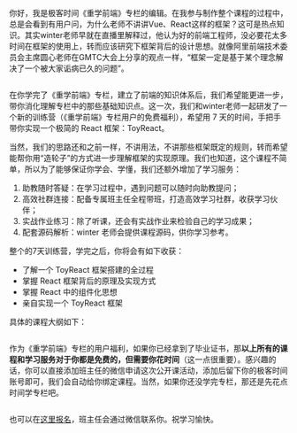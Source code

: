 
你好，我是极客时间《重学前端》专栏的编辑。在我参与制作整个课程的过程中，总是会看到有用户问，为什么老师不讲讲Vue、React这样的框架？这可是热点知识。其实winter老师早就在直播里解释过，他认为好的前端工程师，没必要花太多时间在框架的使用上，转而应该研究下框架背后的设计思想。就像阿里前端技术委员会主席圆心老师在GMTC大会上分享的观点一样，“框架一定是基于某个理念解决了一个被大家诟病已久的问题”。

<img src="https://static001.geekbang.org/resource/image/00/e8/00ac8743d0d0ca7f9c6f29fef96f33e8.png" alt="" title="框架和设计模式">

在你学完了《重学前端》专栏，建立了前端的知识体系后，我们希望能更进一步，带你消化理解专栏中的那些基础知识点。这一次，我们和winter老师一起研发了一个新的训练营（《重学前端》专栏用户的免费福利），希望用 7 天的时间，手把手带你实现一个极简的 React 框架：ToyReact。

当然，我们的思路还和之前一样，不讲用法，不讲那些框架既定的规则，转而希望能帮你用“造轮子”的方式进一步理解框架的实现原理。我们也知道，这个课程不简单，所以为了能够保证你学会、学懂，我们还额外增加了学习服务：

1. 助教随时答疑：在学习过程中，遇到问题可以随时向助教提问；
1. 高效社群连接：配备专属班主任全程带班，打造高效学习社群，收获学习伙伴；
1. 实战作业练习：除了听课，还会有实战作业来检验自己的学习成果；
1. 配套源码解析：winter 老师会提供课程源码，供你学习参考。

整个的7天训练营，学完之后，你将会有如下收获：

- 了解一个 ToyReact 框架搭建的全过程
- 掌握 React 框架背后的原理及实现方式
- 掌握 React 中的组件化思想
- 亲自实现一个 ToyReact 框架

具体的课程大纲如下：

<img src="https://static001.geekbang.org/resource/image/8c/2f/8c9d367fb07d9d3cc29953d4cf761c2f.png" alt="" title="7天训练营大纲">

作为《重学前端》专栏的用户福利，如果你已经拿到了毕业证书，那**以上所有的课程和学习服务对于你都是免费的，但需要你花时间**（这一点很重要）。感兴趣的话，你可以直接添加班主任的微信申请这次公开课活动，添加后留下你的极客时间账号即可，我们会自动给你绑定课程。当然，如果你还没学完专栏，那还是先花点时间学专栏吧。

<img src="https://static001.geekbang.org/resource/image/c1/9b/c1bd9197c552617e888afe6a1fe96b9b.png" alt="" title="班主任二维码">

也可以在[这里报名](https://jinshuju.net/f/RGtg1x)，班主任会通过微信联系你。祝学习愉快。
